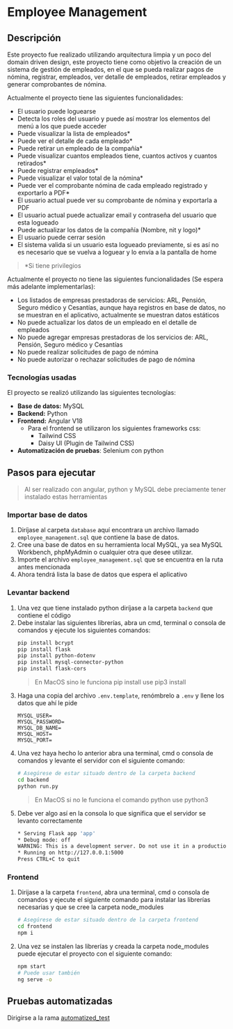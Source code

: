 # Employee Management

## Descripción
Este proyecto fue realizado utilizando arquitectura limpia y un poco del domain driven design, este proyecto tiene como objetivo la creación de un sistema de gestión de empleados, en el que se pueda realizar pagos de nómina, registrar, empleados, ver detalle de empleados, retirar empleados y generar comprobantes de nómina.

Actualmente el proyecto tiene las siguientes funcionalidades:

- El usuario puede loguearse
- Detecta los roles del usuario y puede así mostrar los elementos del menú a los que puede acceder
- Puede visualizar la lista de empleados*
- Puede ver el detalle de cada empleado*
- Puede retirar un empleado de la compañía*
- Puede visualizar cuantos empleados tiene, cuantos activos y cuantos retirados*
- Puede registrar empleados*
- Puede visualizar el valor total de la nómina*
- Puede ver el comprobante nómina de cada empleado registrado y exportarlo a PDF*
- El usuario actual puede ver su comprobante de nómina y exportarla a PDF
- El usuario actual puede actualizar email y contraseña del usuario que esta logueado
- Puede actualizar los datos de la compañía (Nombre, nit y logo)*
- El usuario puede cerrar sesión
- El sistema valida si un usuario esta logueado previamente, si es así no es necesario que se vuelva a loguear y lo envía a la pantalla de home

> *Si tiene privilegios


Actualmente el proyecto no tiene las siguientes funcionalidades (Se espera más adelante implementarlas):

- Los listados de empresas prestadoras de servicios: ARL, Pensión, Seguro médico y Cesantías, aunque haya registros en base de datos, no se muestran en el aplicativo, actualmente se muestran datos estáticos
- No puede actualizar los datos de un empleado en el detalle de empleados
- No puede agregar empresas prestadoras de los servicios de: ARL, Pensión, Seguro médico y Cesantías
- No puede realizar solicitudes de pago de nómina
- No puede autorizar o rechazar solicitudes de pago de nómina

### Tecnologías usadas
El proyecto se realizó utilizando las siguientes tecnologías:

- **Base de datos:** MySQL
- **Backend:** Python
- **Frontend:** Angular V18
    - Para el frontend se utilizaron los siguientes frameworks css:
        - Tailwind CSS
        - Daisy UI (Plugin de Tailwind CSS)
- **Automatización de pruebas**: Selenium con python

## Pasos para ejecutar

> Al ser realizado con angular, python y MySQL debe preciamente tener instalado estas herramientas

### Importar base de datos
1. Diríjase al carpeta `database` aquí encontrara un archivo llamado `employee_management.sql` que contiene la base de datos.
2. Cree una base de datos en su herramienta local MySQL, ya sea MySQL Workbench, phpMyAdmin o cualquier otra que desee utilizar.
3. Importe el archivo `employee_management.sql` que se encuentra en la ruta antes mencionada
4. Ahora tendrá lista la base de datos que espera el aplicativo

### Levantar backend
1. Una vez que tiene instalado python diríjase a la carpeta `backend` que contiene el código
2. Debe instalar las siguientes librerías, abra un cmd, terminal o consola de comandos y ejecute los siguientes comandos:
    ```sh
    pip install bcrypt 
    pip install flask
    pip install python-dotenv
    pip install mysql-connector-python
    pip install flask-cors
    ```
    > En MacOS sino le funciona pip install use pip3 install
3. Haga una copia del archivo `.env.template`, renómbrelo a `.env` y llene los datos que ahí le pide
    ```env
    MYSQL_USER=
    MYSQL_PASSWORD=
    MYSQL_DB_NAME=
    MYSQL_HOST=
    MYSQL_PORT=
    ```
4. Una vez haya hecho lo anterior abra una terminal, cmd o consola de comandos y levante el servidor con el siguiente comando:
    ```sh
    # Asegúrese de estar situado dentro de la carpeta backend
    cd backend
    python run.py
    ```
    > En MacOS si no le funciona el comando python use python3
5. Debe ver algo así en la consola lo que significa que el servidor se levanto correctamente
    ```sh
    * Serving Flask app 'app'
    * Debug mode: off
    WARNING: This is a development server. Do not use it in a production deployment. Use a production WSGI server instead.
    * Running on http://127.0.0.1:5000
    Press CTRL+C to quit
    ```

### Frontend
1. Dirijase a la carpeta `frontend`, abra una terminal, cmd o consola de comandos y ejecute el siguiente comando para instalar las librerías necesarias  y que se cree la carpeta node_modules
    ```sh
    # Asegúrese de estar situado dentro de la carpeta frontend
    cd frontend
    npm i
    ```
2. Una vez se instalen las librerías y creada la carpeta node_modules puede ejecutar el proyecto con el siguiente comando:
    ```sh
    npm start
    # Puede usar también
    ng serve -o
    ```

## Pruebas automatizadas
Dirigirse a la rama [automatized_test](https://github.com/juanjmorelos/employee_magement/tree/automatized_test#pruebas-automatizadas)
